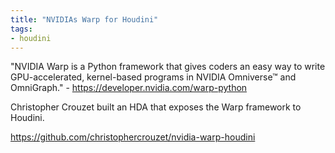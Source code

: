 ```yaml
---
title: "NVIDIAs Warp for Houdini"
tags:
- houdini
---
```


"NVIDIA Warp is a Python framework that gives coders an easy way to write GPU-accelerated, kernel-based programs in NVIDIA Omniverse™ and OmniGraph." - https://developer.nvidia.com/warp-python

Christopher Crouzet built an HDA that exposes the Warp framework to Houdini.

https://github.com/christophercrouzet/nvidia-warp-houdini

